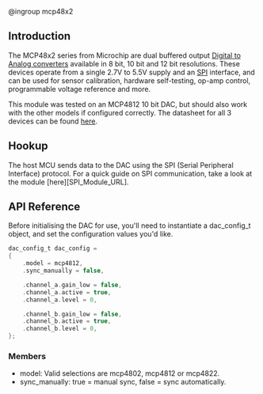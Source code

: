 @ingroup mcp48x2

## Introduction
The MCP48x2 series from Microchip are dual buffered output [Digital to Analog converters][DAC_URL] available in 8 bit, 10 bit and 12 bit resolutions. These devices operate from a single 2.7V to 5.5V supply and an [SPI][SPI_URL] interface, and can be used for sensor calibration, hardware self-testing, op-amp control, programmable voltage reference and  more.

This module was tested on an MCP4812 10 bit DAC, but should also work with the other models if configured correctly. The datasheet for all 3 devices can be found [here][MCP48x2_Datasheet_URL].

## Hookup
The host MCU sends data to the DAC using the SPI (Serial Peripheral Interface) protocol. For a quick guide on SPI communication, take a look at the module [here][SPI_Module_URL].


## API Reference

Before initialising the DAC for use, you'll need to instantiate a dac_config_t object, and set the configuration values you'd like.

```C
dac_config_t dac_config =
{
	.model = mcp4812,
	.sync_manually = false,

	.channel_a.gain_low = false,
	.channel_a.active = true,
	.channel_a.level = 0,

	.channel_b.gain_low = false,
	.channel_b.active = true,
	.channel_b.level = 0,
};
```
### Members
- model: Valid selections are mcp4802, mcp4812 or mcp4822.
- sync_manually: true = manual sync, false = sync automatically.


[DAC_URL]: https://en.wikipedia.org/wiki/Digital-to-analog_converter
[SPI_URL]: https://en.wikipedia.org/wiki/Serial_Peripheral_Interface
[MCP48x2_Datasheet_URL]: https://ww1.microchip.com/downloads/en/DeviceDoc/20002249B.pdf